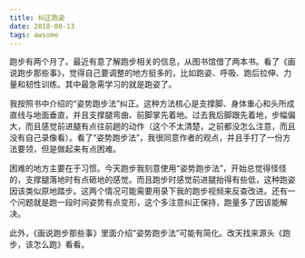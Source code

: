 ```yaml
---
title: 纠正跑姿
date: 2018-08-13
tags: awsome
---
```


跑步有两个月了。最近有意了解跑步相关的信息，从图书馆借了两本书。看了《画说跑步那些事》，觉得自己要调整的地方挺多的，比如跑姿、呼吸、跑后拉伸、力量和韧性训练。其中最急需学习的就是跑姿了。

<!--more-->

我按照书中介绍的“姿势跑步法”纠正。这种方法核心是支撑脚、身体重心和头所成直线与地面垂直，并且支撑腿弯曲、前脚掌先着地。过去我后脚跟先着地，步幅偏大，而且感觉前进腿有点往前趟的动作（这个不太清楚，之前都没怎么注意，而且没有自己录像看）。看了“姿势跑步法”，我很同意作者的观点，并且手打了一份方法要领，但是做起来有点困难。

困难的地方主要在于习惯。今天跑步我刻意使用“姿势跑步法”，开始总觉得怪怪的，支撑腿落地时有点砸地的感觉。而且跑步时感觉前进腿抬得有些低，这种跑姿因该类似原地踏步。这两个情况可能需要用录下我的跑步视频来反查改进。还有一个问题就是跑一段时间姿势有点变形，这个多注意纠正保持，跑量多了因该能解决。

此外，《画说跑步那些事》里面介绍“姿势跑步法”可能有简化。改天找来源头《跑步，该怎么跑》看看。